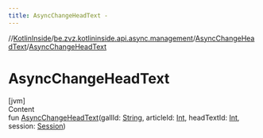 ```yaml
---
title: AsyncChangeHeadText -
---
```

//[KotlinInside](../../index.md)/[be.zvz.kotlininside.api.async.management](../index.md)/[AsyncChangeHeadText](index.md)/[AsyncChangeHeadText](-async-change-head-text.md)



# AsyncChangeHeadText  
[jvm]  
Content  
fun [AsyncChangeHeadText](-async-change-head-text.md)(gallId: [String](https://kotlinlang.org/api/latest/jvm/stdlib/kotlin/-string/index.html), articleId: [Int](https://kotlinlang.org/api/latest/jvm/stdlib/kotlin/-int/index.html), headTextId: [Int](https://kotlinlang.org/api/latest/jvm/stdlib/kotlin/-int/index.html), session: [Session](../../be.zvz.kotlininside.session/-session/index.md))  




